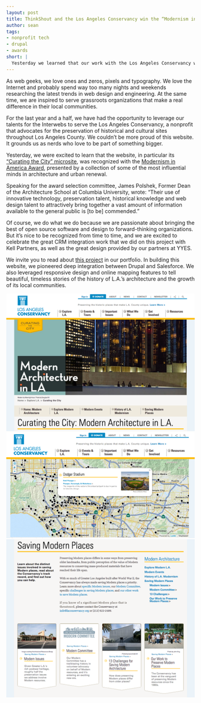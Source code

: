 ```yaml
---
layout: post
title: ThinkShout and the Los Angeles Conservancy win the “Modernism in America Award”
author: sean
tags:
- nonprofit tech
- drupal
- awards
short: |
  Yesterday we learned that our work with the Los Angeles Conservancy was recognized nationally for its impact on historical preservation in LA County.
---
```


As web geeks, we love ones and zeros, pixels and typography. We love the Internet and probably spend way too many nights and weekends researching the latest trends in web design and engineering. At the same time, we are inspired to serve grassroots organizations that make a real difference in their local communities.

For the last year and a half, we have had the opportunity to leverage our talents for the Interwebs to serve the Los Angeles Conservancy, a nonprofit that advocates for the preservation of historical and cultural sites throughout Los Angeles County. We couldn’t be more proud of this website. It grounds us as nerds who love to be part of something bigger.

Yesterday, we were excited to learn that the website, in particular its [“Curating the City” microsite](https://www.laconservancy.org/modern/), was recognized with the [Modernism in America Award](http://docomomo-us.org/programs/awards/), presented by a collection of some of the most influential minds in architecture and urban renewal.

Speaking for the award selection committee, James Polshek, Former Dean of the Architecture School at Columbia University, wrote: “Their use of innovative technology, preservation talent, historical knowledge and web design talent to attractively bring together a vast amount of information available to the general public is [to be] commended.”

Of course, we do what we do because we are passionate about bringing the best of open source software and design to forward-thinking organizations. But it’s nice to be recognized from time to time, and we are excited to celebrate the great CRM integration work that we did on this project with Kell Partners, as well as the great design provided by our partners at YYES.

We invite you to read about [this project](http://thinkshout.com/work/la-conservancy/) in our portfolio. In building this website, we pioneered deep integration between Drupal and Salesforce. We also leveraged responsive design and online mapping features to tell beautiful, timeless stories of the history of L.A.’s architecture and the growth of its local communities.

![Curating the City homepage](/assets/images/blog/lac_screenshot1.png "Curating the City homepage")
<br/>
![Curating the City second page](/assets/images/blog/lac_screenshot2.png "Curating the City second page")
<br/>
![Curating the City third page](/assets/images/blog/lac_screenshot3.png "Curating the City third page")